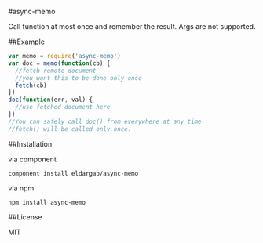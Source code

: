 #async-memo

Call function at most once and remember the result. Args are not supported.

##Example

```javascript
var memo = require('async-memo')
var doc = memo(function(cb) {
  //fetch remote document
  //you want this to be done only once
  fetch(cb)
})
doc(function(err, val) {
  //use fetched document here
})
//You can safely call doc() from everywhere at any time.
//fetch() will be called only once.
```

##Installation

via component

```
component install eldargab/async-memo
```

via npm

```
npm install async-memo
```

##License

MIT
